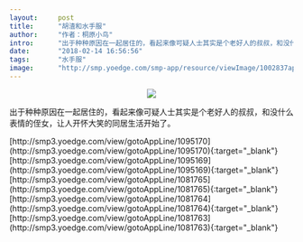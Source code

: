 ```yaml
---
layout:     post
title:      "胡渣和水手服"
author:     "作者：桐原小鸟"
intro:      "出于种种原因在一起居住的，看起来像可疑人士其实是个老好人的叔叔，和没什么表情的侄女，让人开怀大笑的同居生活开始了。"
date:       "2018-02-14 16:56:56"
tags:       "水手服"
image:      "http://smp.yoedge.com/smp-app/resource/viewImage/1002837appline.png"
---
```

<div style="text-align: center">
<p><img src="http://smp.yoedge.com/smp-app/resource/viewImage/1002837appline.png"/></p>
</div>
<p class="post-meta">
<span>出于种种原因在一起居住的，看起来像可疑人士其实是个老好人的叔叔，和没什么表情的侄女，让人开怀大笑的同居生活开始了。</span>
</p>
[http://smp3.yoedge.com/view/gotoAppLine/1095170](http://smp3.yoedge.com/view/gotoAppLine/1095170){:target="_blank"}
[http://smp3.yoedge.com/view/gotoAppLine/1095169](http://smp3.yoedge.com/view/gotoAppLine/1095169){:target="_blank"}
[http://smp3.yoedge.com/view/gotoAppLine/1081765](http://smp3.yoedge.com/view/gotoAppLine/1081765){:target="_blank"}
[http://smp3.yoedge.com/view/gotoAppLine/1081764](http://smp3.yoedge.com/view/gotoAppLine/1081764){:target="_blank"}
[http://smp3.yoedge.com/view/gotoAppLine/1081763](http://smp3.yoedge.com/view/gotoAppLine/1081763){:target="_blank"}


